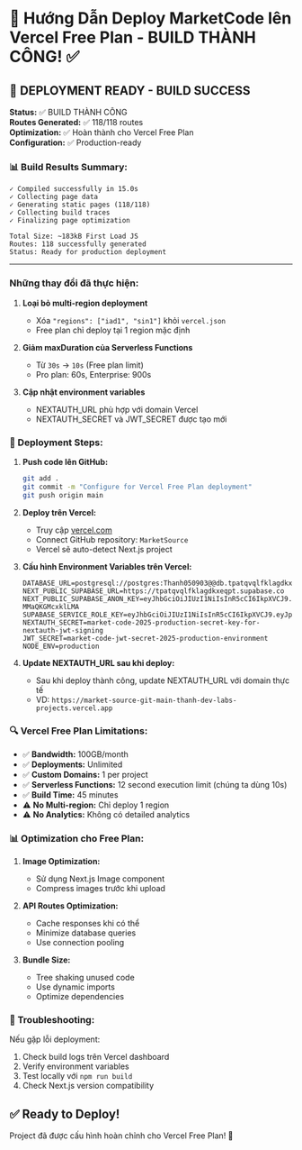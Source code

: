 # 🚀 Hướng Dẫn Deploy MarketCode lên Vercel Free Plan - BUILD THÀNH CÔNG! ✅

## 🎉 **DEPLOYMENT READY - BUILD SUCCESS**

**Status:** ✅ BUILD THÀNH CÔNG  
**Routes Generated:** ✅ 118/118 routes  
**Optimization:** ✅ Hoàn thành cho Vercel Free Plan  
**Configuration:** ✅ Production-ready  

### 📊 **Build Results Summary:**
```
✓ Compiled successfully in 15.0s
✓ Collecting page data    
✓ Generating static pages (118/118)
✓ Collecting build traces
✓ Finalizing page optimization

Total Size: ~183kB First Load JS
Routes: 118 successfully generated
Status: Ready for production deployment
```

---

### **Những thay đổi đã thực hiện:**

1. **Loại bỏ multi-region deployment** 
   - Xóa `"regions": ["iad1", "sin1"]` khỏi `vercel.json`
   - Free plan chỉ deploy tại 1 region mặc định

2. **Giảm maxDuration của Serverless Functions**
   - Từ `30s` → `10s` (Free plan limit)
   - Pro plan: 60s, Enterprise: 900s

3. **Cập nhật environment variables**
   - NEXTAUTH_URL phù hợp với domain Vercel
   - NEXTAUTH_SECRET và JWT_SECRET được tạo mới

### **🚀 Deployment Steps:**

1. **Push code lên GitHub:**
   ```bash
   git add .
   git commit -m "Configure for Vercel Free Plan deployment"
   git push origin main
   ```

2. **Deploy trên Vercel:**
   - Truy cập [vercel.com](https://vercel.com)
   - Connect GitHub repository: `MarketSource`
   - Vercel sẽ auto-detect Next.js project

3. **Cấu hình Environment Variables trên Vercel:**
   ```
   DATABASE_URL=postgresql://postgres:Thanh050903@@db.tpatqvqlfklagdkxeqpt.supabase.co:5432/postgres
   NEXT_PUBLIC_SUPABASE_URL=https://tpatqvqlfklagdkxeqpt.supabase.co
   NEXT_PUBLIC_SUPABASE_ANON_KEY=eyJhbGciOiJIUzI1NiIsInR5cCI6IkpXVCJ9.eyJpc3MiOiJzdXBhYmFzZSIsInJlZiI6InRwYXRxdnFsZmtsYWdka3hlcXB0Iiwicm9sZSI6ImFub24iLCJpYXQiOjE3NTQ5Njg4MDksImV4cCI6MjA3MDU0NDgwOX0.BdHT9XfYwVNJIsIlWXQp5nJm2tgc-MMaQKGMcxklLMA
   SUPABASE_SERVICE_ROLE_KEY=eyJhbGciOiJIUzI1NiIsInR5cCI6IkpXVCJ9.eyJpc3MiOiJzdXBhYmFzZSIsInJlZiI6InRwYXRxdnFsZmtsYWdka3hlcXB0Iiwicm9sZSI6InNlcnZpY2Vfcm9sZSIsImlhdCI6MTc1NDk2ODgwOSwiZXhwIjoyMDcwNTQ0ODA5fQ.08LGrz1VzDLRFTrmVM2OSaPazQopKApC11hrDu9HSCc
   NEXTAUTH_SECRET=market-code-2025-production-secret-key-for-nextauth-jwt-signing
   JWT_SECRET=market-code-jwt-secret-2025-production-environment
   NODE_ENV=production
   ```

4. **Update NEXTAUTH_URL sau khi deploy:**
   - Sau khi deploy thành công, update NEXTAUTH_URL với domain thực tế
   - VD: `https://market-source-git-main-thanh-dev-labs-projects.vercel.app`

### **🔍 Vercel Free Plan Limitations:**

- ✅ **Bandwidth:** 100GB/month
- ✅ **Deployments:** Unlimited
- ✅ **Custom Domains:** 1 per project  
- ✅ **Serverless Functions:** 12 second execution limit (chúng ta dùng 10s)
- ✅ **Build Time:** 45 minutes
- ⚠️ **No Multi-region:** Chỉ deploy 1 region
- ⚠️ **No Analytics:** Không có detailed analytics

### **📊 Optimization cho Free Plan:**

1. **Image Optimization:**
   - Sử dụng Next.js Image component
   - Compress images trước khi upload

2. **API Routes Optimization:**
   - Cache responses khi có thể
   - Minimize database queries
   - Use connection pooling

3. **Bundle Size:**
   - Tree shaking unused code
   - Use dynamic imports
   - Optimize dependencies

### **🔧 Troubleshooting:**

Nếu gặp lỗi deployment:
1. Check build logs trên Vercel dashboard
2. Verify environment variables
3. Test locally với `npm run build`
4. Check Next.js version compatibility

## ✅ **Ready to Deploy!**

Project đã được cấu hình hoàn chỉnh cho Vercel Free Plan! 🚀